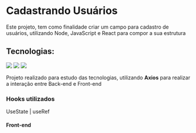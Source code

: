 <h1>Cadastrando Usuários </h1>

<p>Este projeto, tem como finalidade criar um campo para cadastro de usuários, utilizando Node, JavaScript e React para compor a sua estrutura</p>

<h2>Tecnologias:</h2>
<img src="https://img.shields.io/badge/JavaScript-323330?style=for-the-badge&logo=javascript&logoColor=F7DF1E"/>
<img src="https://img.shields.io/badge/Node.js-43853D?style=for-the-badge&logo=node.js&logoColor=white"/>
<img src="https://img.shields.io/badge/React-20232A?style=for-the-badge&logo=react&logoColor=61DAFB"/>

<p>Projeto realizado para estudo das tecnologias, utilizando <B>Axios</B> para realizar a interação entre Back-end e Front-end</p>

<h3>Hooks utilizados</h3>
<p>UseState | useRef  </p>

<h4> Front-end</h4>


